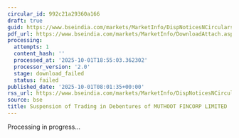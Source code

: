 ```yaml
---
circular_id: 992c21a29360a166
draft: true
guid: https://www.bseindia.com/markets/MarketInfo/DispNoticesNCirculars.aspx?Noticeid={2167EF1F-9ACA-466A-BDDE-ED4DB583F16C}&noticeno=20251001-12&dt=10/01/2025&icount=12&totcount=83&flag=0
pdf_url: https://www.bseindia.com/markets/MarketInfo/DownloadAttach.aspx?id=20251001-12&attachedId=
processing:
  attempts: 1
  content_hash: ''
  processed_at: '2025-10-01T18:55:03.362302'
  processor_version: '2.0'
  stage: download_failed
  status: failed
published_date: '2025-10-01T08:01:35+00:00'
rss_url: https://www.bseindia.com/markets/MarketInfo/DispNoticesNCirculars.aspx?Noticeid={2167EF1F-9ACA-466A-BDDE-ED4DB583F16C}&noticeno=20251001-12&dt=10/01/2025&icount=12&totcount=83&flag=0
source: bse
title: Suspension of Trading in Debentures of MUTHOOT FINCORP LIMITED
---
```


Processing in progress...